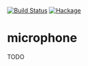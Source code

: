 [![Build Status](https://secure.travis-ci.org/sboosali/microphone.svg)](http://travis-ci.org/sboosali/microphone)
[![Hackage](https://img.shields.io/hackage/v/microphone.svg)](https://hackage.haskell.org/package/microphone)

# microphone

TODO
